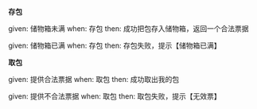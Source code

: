 **存包**

given: 储物箱未满 when: 存包 then: 成功把包存入储物箱，返回一个合法票据

given: 储物箱已满 when: 存包 then: 存包失败，提示【储物箱已满】

**取包**

given: 提供合法票据 when: 取包 then: 成功取出我的包

given: 提供不合法票据 when: 取包 then: 取包失败，提示【无效票】